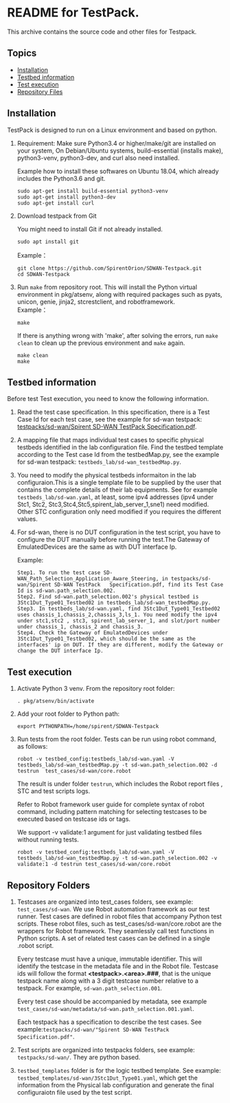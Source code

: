README for TestPack.
=====================

This archive contains the source code and other files for Testpack.

## Topics
- [Installation](https://github.com/SpirentOrion/SDWAN-Testpack#Installation)
- [Testbed information](https://github.com/SpirentOrion/SDWAN-Testpack#Testbed-information)
- [Test execution](https://github.com/SpirentOrion/SDWAN-Testpack#Test-execution)
- [Repository Files](https://github.com/SpirentOrion/SDWAN-Testpack#Repository-Folders)

## Installation
TestPack is designed to run on a Linux environment and based on python.
1. Requirement: Make sure Python3.4 or higher/make/git are installed on your system, On Debian/Ubuntu systems, build-essential (installs make), python3-venv, python3-dev, and curl also need installed.  

    Example how to install these softwares on Ubuntu 18.04, which already includes the Python3.6 and git.
    ```
    sudo apt-get install build-essential python3-venv
    sudo apt-get install python3-dev
    sudo apt-get install curl
    ```
2. Download testpack from Git

    You might need to install Git if not already installed.
    ```
    sudo apt install git
    ```
    Example：
    ```
    git clone https://github.com/SpirentOrion/SDWAN-Testpack.git
    cd SDWAN-Testpack
    ```
3. Run `make` from repository root. This will install the Python virtual environment in pkg/atsenv, along with required packages such as pyats, unicon, genie, jinja2, stcrestclient, and robotframework.  
    Example：
    ```
    make  
    ```  

    If there is anything wrong with 'make', after solving the errors, run `make clean` to clean up the previous environment and `make` again.  
    ```
    make clean
    make
    ```

## Testbed information
Before test Test execution, you need to know the following information.
1. Read the test case specification. In this specification, there is a Test Case Id for each test case, see the example for sd-wan testpack: [testpacks/sd-wan/Spirent SD-WAN TestPack Specification.pdf](https://github.com/SpirentOrion/SDWAN-Testpack/blob/master/testpacks/sd-wan/Spirent%20SD-WAN%20TestPack%20Specification.pdf).
2. A mapping file that maps individual test cases to specific physical testbeds identified in the lab configuration file. Find the testbed template according to the Test case Id from the testbedMap.py, see the example for sd-wan testpack: `testbeds_lab/sd-wan_testbedMap.py`.
3. You need to modify the physical testbeds informaiton in the lab configuraion.This is a single template file to be supplied by the user that contains the complete details of their lab equipments. See for example `testbeds_lab/sd-wan.yaml`, at least, some ipv4 addresses (ipv4 under Stc1, Stc2, Stc3,Stc4,Stc5,spirent_lab_server_1,sne1) need modified. Other STC configuration only need modified if you requires the different values.
4. For sd-wan, there is no DUT configuration in the test script, you have to configure the DUT manually before running the test.The Gateway of EmulatedDevices are the same as with DUT interface Ip.

    Example:
    ```
    Step1. To run the test case SD-WAN_Path_Selection_Application_Aware_Steering, in testpacks/sd-wan/Spirent SD-WAN TestPack   Specification.pdf, find its Test Case Id is sd-wan.path_selection.002.
    Step2. Find sd-wan.path_selection.002's physical testbed is 3Stc1Dut_Type01_Testbed02 in testbeds_lab/sd-wan_testbedMap.py.
    Step3. In testbeds_lab/sd-wan.yaml, find 3Stc1Dut_Type01_Testbed02 uses chassis_1,chassis_2,chassis_3,ls_1. You need modify the ipv4  under stc1,stc2 , stc3, spirent_lab_server_1, and slot/port number under chassis_1, chassis_2 and chassis_3.
    Step4. Check the Gateway of EmulatedDevices under 3Stc1Dut_Type01_Testbed02, which should be the same as the interfaces' ip on DUT. If they are different, modify the Gateway or change the DUT interface Ip.
    ```

## Test execution
1. Activate Python 3 venv. From the repository root folder:
    ```
    . pkg/atsenv/bin/activate
    ```
2. Add your root folder to Python path:
    ```
    export PYTHONPATH=/home/spirent/SDWAN-Testpack
    ```

3. Run tests from the root folder. Tests can be run using robot command, as follows:
    ```
    robot -v testbed_config:testbeds_lab/sd-wan.yaml -V testbeds_lab/sd-wan_testbedMap.py -t sd-wan.path_selection.002 -d testrun  test_cases/sd-wan/core.robot
    ```  

    The result is under folder `testrun`, which includes the Robot report files , STC and test scripts logs.

    Refer to Robot framework user guide for complete syntax of robot command, including pattern matching for selecting testcases to be executed based on testcase ids or tags.

    We support -v validate:1 argument for just validating testbed files without running tests.
    ```
    robot -v testbed_config:testbeds_lab/sd-wan.yaml -V testbeds_lab/sd-wan_testbedMap.py -t sd-wan.path_selection.002 -v validate:1 -d testrun test_cases/sd-wan/core.robot
    ```
## Repository Folders
1. Testcases are organized into test_cases folders, see example: `test_cases/sd-wan`.
We use Robot automation framework as our test runner. Test cases are defined in robot files that accompany Python test scripts. These robot files, such as test_cases/sd-wan/core.robot are the wrappers for Robot framework. They seamlessly call test functions in Python scripts. A set of related test cases can be defined in a single .robot script.  

    Every testcase must have a unique, immutable identifier. This will identify the testcase in the metadata file and in the Robot file. Testcase ids will follow the format **\<testpack>.\<area>.###**, that is the unique testpack name along with a 3 digit testcase number relative to a testpack. For example, `sd-wan.path_selection.001`.

    Every test case should be accompanied by metadata, see example `test_cases/sd-wan/metadata/sd-wan.path_selection.001.yaml`.

    Each testpack has a specification to describe the test cases. See example:`testpacks/sd-wan/"Spirent SD-WAN TestPack Specification.pdf"`.

2. Test scripts are organized into testpacks folders, see example: `testpacks/sd-wan/`. They are python based.

3. `testbed_templates` folder is for the logic testbed template. See example: `testbed_templates/sd-wan/3Stc1Dut_Type01.yaml`, which get the information from the Physical lab configuration and generate the final configuraiotn file used by the test script.
